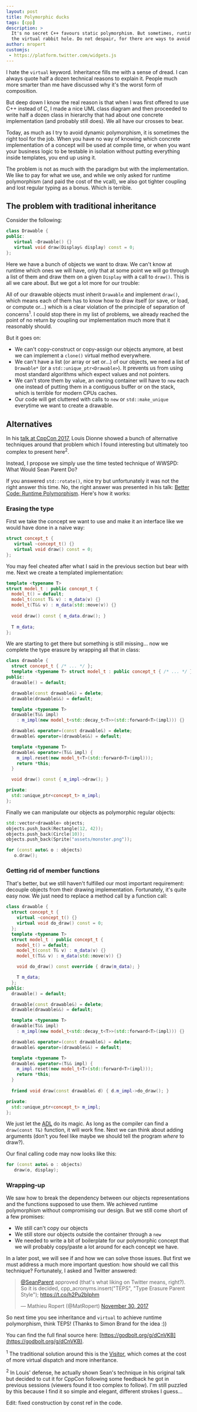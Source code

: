 ```yaml
---
layout: post
title: Polymorphic ducks
tags: [cpp]
description: >
  It's no secret C++ favours static polymorphism. But sometimes, runtime polymorphism is needed and suddenly we find ourselves down
  the virtual rabbit hole. Do not despair, for there are ways to avoid this madness.
author: mropert
customjs:
 - https://platform.twitter.com/widgets.js
---
```


I hate the `virtual` keyword. Inheritance fills me with a sense of dread. I can always quote half a dozen technical reasons to explain it.
People much more smarter than me have discussed why it's the worst form of composition.

But deep down I know the real reason is that when I was first offered to use C++ instead of C,
I made a nice UML class diagram and then proceeded to write half a dozen class in hierarchy
that had about one concrete implementation (and probably still does). We all have our crosses to bear.

Today, as much as I try to avoid dynamic polymorphism, it is sometimes the right tool for the job. When you have no way of knowing which 
concrete implementation of a concept will be used at compile time, or when you want your business logic to be testable in isolation
without putting everything inside templates, you end up using it.

The problem is not as much with the paradigm but with the implementation. We like to pay for what we use, and while we only asked
for runtime polymorphism (and paid the cost of the vcall), we also got tighter coupling and lost regular typing as a bonus. Which
is terrible.

## The problem with traditional inheritance

Consider the following:
```cpp
class Drawable {
public:
   virtual ~Drawable() {}
   virtual void draw(Display& display) const = 0;
};
```

Here we have a bunch of objects we want to draw. We can't know at runtime which ones we will have, only that at some point
we will go through a list of them and draw them on a given `Display` with a call to `draw()`. This is all we care about. But we got
a lot more for our trouble:

All of our drawable objects must inherit `Drawable` and implement `draw()`, which means each of them has to know how to draw itself
(or save, or load, or compute or...) which is a clear violation of the principle of separation of concerns<sup>1</sup>. I could stop there
in my list of problems, we already reached the point of no return by coupling our implementation much more that it
reasonably should.

But it goes on:
* We can't copy-construct or copy-assign our objects anymore, at best we can implement a `clone()` virtual method everywhere.
* We can't have a list (or array or set or...) of our objects, we need a list of `Drawable*` (or a `std::unique_ptr<Drawable>`).
  It prevents us from using most standard algorithms which expect values and not pointers.
* We can't store them by value, an owning container will have to `new` each one instead of putting them in a contiguous buffer
  or on the stack, which is terrible for modern CPUs caches.
* Our code will get cluttered with calls to `new` or `std::make_unique` everytime we want to create a drawable.

## Alternatives

In his [talk at CppCon 2017](https://www.youtube.com/watch?v=gVGtNFg4ay0), Louis Dionne showed a bunch of alternative
techniques around that problem which I found interesting but ultimately too complex to present here<sup>2</sup>.

Instead, I propose we simply use the time tested technique of WWSPD: What Would Sean Parent Do?

If you answered `std::rotate()`, nice try but unfortunately it was not the right answer this time. No, the right answer was
presented in his talk: [Better Code: Runtime Polymorphism](https://www.youtube.com/watch?v=QGcVXgEVMJg). Here's how it works:

### Erasing the type

First we take the concept we want to use and make it an interface like we would have done in a naive way:
```cpp
struct concept_t {
   virtual ~concept_t() {}
   virtual void draw() const = 0;
};
```
You may feel cheated after what I said in the previous section but bear with me. Next we create a templated implementation:
```cpp
template <typename T>
struct model_t : public concept_t {
  model_t() = default;
  model_t(const T& v) : m_data(v) {}
  model_t(T&& v) : m_data(std::move(v)) {}
  
  void draw() const { m_data.draw(); }
  
  T m_data;
};
```
We are starting to get there but something is still missing... now we complete the type erasure by wrapping all that in class:
```cpp
class drawable {
  struct concept_t { /* ... */ };
  template <typename T> struct model_t : public concept_t { /* ... */ };
public:
  drawable() = default;

  drawable(const drawable&) = delete;
  drawable(drawable&&) = default;

  template <typename T>
  drawable(T&& impl)
    : m_impl(new model_t<std::decay_t<T>>(std::forward<T>(impl))) {}

  drawable& operator=(const drawable&) = delete;
  drawable& operator=(drawable&&) = default;

  template <typename T>
  drawable& operator=(T&& impl) {
    m_impl.reset(new model_t<T>(std::forward<T>(impl)));
    return *this;
  }

  void draw() const { m_impl->draw(); }

private:
  std::unique_ptr<concept_t> m_impl;
};
```

Finally we can manipulate our objects as polymorphic regular objects:
```cpp
std::vector<drawable> objects;
objects.push_back(Rectangle(12, 42));
objects.push_back(Circle(10));
objects.push_back(Sprite("assets/monster.png"));

for (const auto& o : objects)
   o.draw();
```

### Getting rid of member functions

That's better, but we still haven't fulfilled our most important requirement: decouple objects from their drawing implementation.
Fortunately, it's quite easy now. We just need to replace a method call by a function call:
```cpp
class drawable {
  struct concept_t {
    virtual ~concept_t() {}
    virtual void do_draw() const = 0;
  };
  template <typename T>
  struct model_t : public concept_t {
    model_t() = default;
    model_t(const T& v) : m_data(v) {}
    model_t(T&& v) : m_data(std::move(v)) {}

    void do_draw() const override { draw(m_data); }

    T m_data;
  };
public:
  drawable() = default;

  drawable(const drawable&) = delete;
  drawable(drawable&&) = default;

  template <typename T>
  drawable(T&& impl)
    : m_impl(new model_t<std::decay_t<T>>(std::forward<T>(impl))) {}

  drawable& operator=(const drawable&) = delete;
  drawable& operator=(drawable&&) = default;

  template <typename T>
  drawable& operator=(T&& impl) {
    m_impl.reset(new model_t<T>(std::forward<T>(impl)));
    return *this;
  }
  
  friend void draw(const drawable& d) { d.m_impl->do_draw(); }

private:
  std::unique_ptr<concept_t> m_impl;
};
```
We just let the [ADL](http://en.cppreference.com/w/cpp/language/adl) do its magic. As long as the compiler can find a
`draw(const T&)` function, it will work fine. Next we can think about adding arguments (don't you feel like maybe we should
tell the program _where_ to draw?).

Our final calling code may now looks like this:
```cpp
for (const auto& o : objects)
   draw(o, display);
```

### Wrapping-up

We saw how to break the dependency between our objects representations and the functions supposed to use them. We achieved
runtime polymorphism without compromising our design. But we still come short of a few promises:

* We still can't copy our objects
* We still store our objects outside the container through a `new`
* We needed to write a bit of boilerplate for our polymorphic concept that we will probably copy/paste a lot around for each
  concept we have.

In a later post, we will see if and how we can solve those issues. But first we must address a much more important question:
how should we call this technique? Fortunately, I asked and Twitter answered:

<blockquote class="twitter-tweet" data-lang="en">
<p lang="en" dir="ltr">
<a href="https://twitter.com/SeanParent?ref_src=twsrc%5Etfw">@SeanParent</a>
approved (that&#39;s what liking on Twitter means, right?).
<br>So it is decided, cpp_acronyms.insert(&quot;TEPS&quot;, &quot;Type Erasure Parent Style&quot;);
<a href="https://t.co/h2Pu2bIphm">https://t.co/h2Pu2bIphm</a></p> &mdash; Mathieu Ropert (@MatRopert)
<a href="https://twitter.com/MatRopert/status/936362895000076288?ref_src=twsrc%5Etfw">November 30, 2017</a>
</blockquote>

So next time you see inheritance and `virtual` to achieve runtime polymorphism, think TEPS! (Thanks to Simon Brand for the idea :))

You can find the full final source here: [https://godbolt.org/g/dCnVKB](https://godbolt.org/g/dCnVKB).
<br>

<sup>1</sup> The traditional solution around this is the [Visitor](https://en.wikipedia.org/wiki/Visitor_pattern), which comes
at the cost of more virtual dispatch and more inheritance.

<sup>2</sup> In Louis' defense, he actually shown Sean's technique in his original talk but decided to cut it for CppCon
following some feedback he got in previous sessions (viewers found it too complex to follow).
I'm still puzzled by this because I find it so simple and elegant, different strokes I guess...

Edit: fixed construction by const ref in the code.
